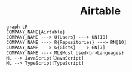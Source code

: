 <h1 align="center">Airtable</h1>

```mermaid
graph LR
COMPANY_NAME{Airtable}
COMPANY_NAME ---> U{Users} ---> UN[10]
COMPANY_NAME ---> R{Repositories} ---> RN[10]
COMPANY_NAME ---> G{Gists} ---> GN[7]
COMPANY_NAME ---> ML{Most Used<br>Languages}
ML --> JavaScript[JavaScript]
ML --> TypeScript[TypeScript]
```
